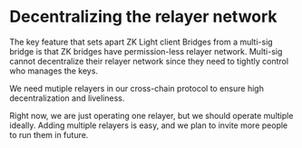 # Decentralizing the relayer network

The key feature that sets apart ZK Light client Bridges from a multi-sig bridge is that ZK bridges have permission-less relayer network. Multi-sig cannot decentralize their relayer network since they need to tightly control who manages the keys.

We need mutiple relayers in our cross-chain protocol to ensure high decentralization and liveliness.

Right now, we are just operating one relayer, but we should operate multiple ideally. Adding multiple relayers is easy, and we plan to invite more people to run them in future.


